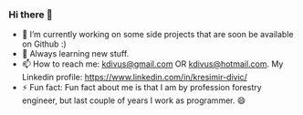 ### Hi there 👋

- 🔭 I’m currently working on some side projects that are soon be available on Github :)
- 🌱 Always learning new stuff.
- 📫 How to reach me: 
      kdivus@gmail.com OR kdivus@hotmail.com.
My Linkedin profile:     https://www.linkedin.com/in/kresimir-divic/
- ⚡ Fun fact: Fun fact about me is that I am by profession forestry engineer, but last couple of years I work as programmer. 😄 

